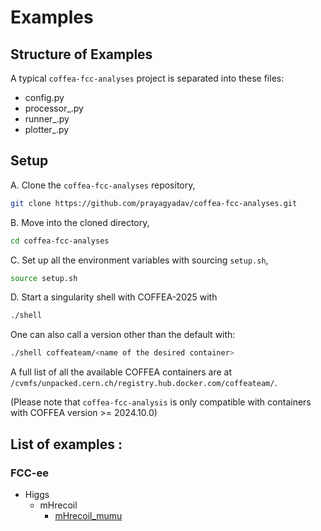 # Examples

## Structure of Examples

A typical `coffea-fcc-analyses` project is separated into these files:
- config.py
- processor\_.py
- runner\_.py
- plotter\_.py

## Setup

A. Clone the `coffea-fcc-analyses` repository,
```bash
git clone https://github.com/prayagyadav/coffea-fcc-analyses.git
```

B. Move into the cloned directory,
``` bash
cd coffea-fcc-analyses
```

C. Set up all the environment variables with sourcing `setup.sh`,
```bash
source setup.sh
```

D. Start a singularity shell with COFFEA-2025 with
``` bash
./shell
```
One can also call a version other than the default with:
``` bash
./shell coffeateam/<name of the desired container>
```
A full list of all the available COFFEA containers are at `/cvmfs/unpacked.cern.ch/registry.hub.docker.com/coffeateam/`.

(Please note that `coffea-fcc-analysis` is only compatible with containers with COFFEA version >= 2024.10.0)


## List of examples :

### FCC-ee
- Higgs
   - mHrecoil
      - [mHrecoil_mumu](./examples/FCCee/higgs/mHrecoil/mumu/mHrecoil_mumu.md)
